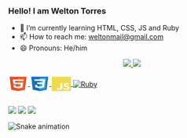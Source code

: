 ### Hello! I am Welton Torres




- 🌱 I’m currently learning HTML, CSS, JS and Ruby
- 📫 How to reach me: weltonmail@gmail.com
- 😄 Pronouns: He/him

<div align="center">
  <a href="https://github.com/weltontorres">
  <img height="180em" src="https://github-readme-stats.vercel.app/api?username=weltontorres&show_icons=true&theme=merko&include_all_commits=true&count_private=true"/>
  <img height="180em" src="https://github-readme-stats.vercel.app/api/top-langs/?username=weltontorres&layout=compact&langs_count=7&theme=merko"/>
</div>

  <div style="display: inline_block"><br>
    <img align="center" alt="HTML" height="30" width="40" src="https://raw.githubusercontent.com/devicons/devicon/master/icons/html5/html5-original.svg">
    <img align="center" alt="CSS" height="30" width="40" src="https://raw.githubusercontent.com/devicons/devicon/master/icons/css3/css3-original.svg">
    <img align="center" alt="Js" height="30" width="40" src="https://raw.githubusercontent.com/devicons/devicon/master/icons/javascript/javascript-plain.svg">
     <img align="center" alt="Ruby" height="30" width="40" src="https://cdn.jsdelivr.net/gh/devicons/devicon/icons/ruby/ruby-plain.svg" />
  </div>
  
  
##
  
  <div>
  <a href="https://instagram.com/weltontorres" target="_blank"><img src="https://img.shields.io/badge/-Instagram-%23E4405F?style=for-the-badge&logo=instagram&logoColor=white" target="_blank"></a>
  <a href = "mailto:weltonmail@gmail.com"><img src="https://img.shields.io/badge/-Gmail-%23333?style=for-the-badge&logo=gmail&logoColor=white" target="_blank"></a>
  <a href="https://www.linkedin.com/in/welton-torres-34363024" target="_blank"><img src="https://img.shields.io/badge/-LinkedIn-%230077B5?style=for-the-badge&logo=linkedin&logoColor=white" target="_blank"></a> 
  
  ![Snake animation](https://github.com/weltontorress/weltontorres/blob/output/github-contribution-grid-snake.svg)
  </div>  
  
  
